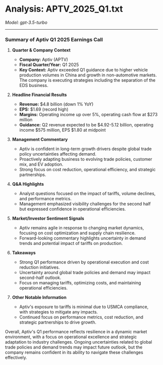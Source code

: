 # Analysis: APTV_2025_Q1.txt

*Model: gpt-3.5-turbo*

---

### Summary of Aptiv Q1 2025 Earnings Call

1. **Quarter & Company Context**
   - **Company:** Aptiv (APTV)
   - **Fiscal Quarter/Year:** Q1 2025
   - **Key Context:** Aptiv exceeded Q1 guidance due to higher vehicle production volumes in China and growth in non-automotive markets. The company is executing strategies including the separation of the EDS business.

2. **Headline Financial Results**
   - **Revenue:** $4.8 billion (down 1% YoY)
   - **EPS:** $1.69 (record high)
   - **Margins:** Operating income up over 5%, operating cash flow at $273 million
   - **Guidance:** Q2 revenue expected to be $4.92-5.12 billion, operating income $575 million, EPS $1.80 at midpoint

3. **Management Commentary**
   - Aptiv is confident in long-term growth drivers despite global trade policy uncertainties affecting demand.
   - Proactively adapting business to evolving trade policies, customer mix, and EV adoption.
   - Strong focus on cost reduction, operational efficiency, and strategic partnerships.

4. **Q&A Highlights**
   - Analyst questions focused on the impact of tariffs, volume declines, and performance metrics.
   - Management emphasized visibility challenges for the second half but expressed confidence in operational efficiencies.

5. **Market/Investor Sentiment Signals**
   - Aptiv remains agile in response to changing market dynamics, focusing on cost optimization and supply chain resilience.
   - Forward-looking commentary highlights uncertainty in demand trends and potential impact of tariffs on production.

6. **Takeaways**
   - Strong Q1 performance driven by operational execution and cost reduction initiatives.
   - Uncertainty around global trade policies and demand may impact second-half outlook.
   - Focus on managing tariffs, optimizing costs, and maintaining operational efficiencies.

7. **Other Notable Information**
   - Aptiv's exposure to tariffs is minimal due to USMCA compliance, with strategies to mitigate any impacts.
   - Continued focus on performance metrics, cost reduction, and strategic partnerships to drive growth.

Overall, Aptiv's Q1 performance reflects resilience in a dynamic market environment, with a focus on operational excellence and strategic adaptation to industry challenges. Ongoing uncertainties related to global trade policies and demand trends may impact future outlook, but the company remains confident in its ability to navigate these challenges effectively.